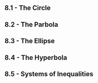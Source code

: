 ## 8.1 - The Circle

## 8.2 - The Parbola

## 8.3 - The Ellipse

## 8.4 - The Hyperbola	

## 8.5 - Systems of Inequalities